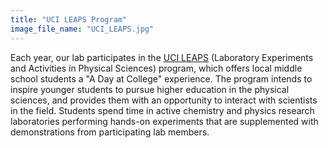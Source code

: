 ```yaml
---
title: "UCI LEAPS Program"
image_file_name: "UCI_LEAPS.jpg"
---
```

Each year, our lab participates in the [UCI LEAPS](https://ps.uci.edu/node/39122) (Laboratory Experiments and Activities in Physical Sciences) program, which offers local middle school students a "A Day at College" experience. The program intends to inspire younger students to pursue higher education in the physical sciences, and provides them with an opportunity to interact with scientists in the field. Students spend time in active chemistry and physics research laboratories performing hands-on experiments that are supplemented with demonstrations from participating lab members.
